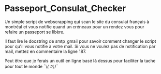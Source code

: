 # Passeport_Consulat_Checker
Un simple script de webscrapping qui scan le site du consulat français à montréal et vous notifie quand un créneaux pour un rendez vous pour refaire un passeport se libère.

Il faut lire le docstring de smtp_gmail pour savoir comment changer le script pour qu'il vous notifie à votre mail. Si vous ne voulez pas de notification par mail, mettez en commentaire la ligne 187.

Peut être que je ferais un outil en ligne basé là dessus pour faciliter la tache pour tout le monde ¯\\_(ツ)_/¯
